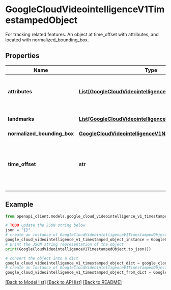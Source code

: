 # GoogleCloudVideointelligenceV1TimestampedObject

For tracking related features. An object at time_offset with attributes, and located with normalized_bounding_box.

## Properties

Name | Type | Description | Notes
------------ | ------------- | ------------- | -------------
**attributes** | [**List[GoogleCloudVideointelligenceV1DetectedAttribute]**](GoogleCloudVideointelligenceV1DetectedAttribute.md) | Optional. The attributes of the object in the bounding box. | [optional] 
**landmarks** | [**List[GoogleCloudVideointelligenceV1DetectedLandmark]**](GoogleCloudVideointelligenceV1DetectedLandmark.md) | Optional. The detected landmarks. | [optional] 
**normalized_bounding_box** | [**GoogleCloudVideointelligenceV1NormalizedBoundingBox**](GoogleCloudVideointelligenceV1NormalizedBoundingBox.md) |  | [optional] 
**time_offset** | **str** | Time-offset, relative to the beginning of the video, corresponding to the video frame for this object. | [optional] 

## Example

```python
from openapi_client.models.google_cloud_videointelligence_v1_timestamped_object import GoogleCloudVideointelligenceV1TimestampedObject

# TODO update the JSON string below
json = "{}"
# create an instance of GoogleCloudVideointelligenceV1TimestampedObject from a JSON string
google_cloud_videointelligence_v1_timestamped_object_instance = GoogleCloudVideointelligenceV1TimestampedObject.from_json(json)
# print the JSON string representation of the object
print(GoogleCloudVideointelligenceV1TimestampedObject.to_json())

# convert the object into a dict
google_cloud_videointelligence_v1_timestamped_object_dict = google_cloud_videointelligence_v1_timestamped_object_instance.to_dict()
# create an instance of GoogleCloudVideointelligenceV1TimestampedObject from a dict
google_cloud_videointelligence_v1_timestamped_object_from_dict = GoogleCloudVideointelligenceV1TimestampedObject.from_dict(google_cloud_videointelligence_v1_timestamped_object_dict)
```
[[Back to Model list]](../README.md#documentation-for-models) [[Back to API list]](../README.md#documentation-for-api-endpoints) [[Back to README]](../README.md)


